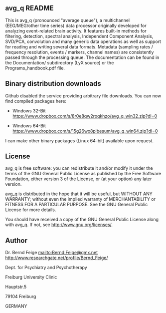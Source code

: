 avg_q README
------------

This is avg_q (pronounced "average queue"), a multichannel (EEG/MEG/other
time series) data processor originally developed for analyzing event-related
brain activity.  It features built-in methods for filtering, detection,
spectral analysis, Independent Component Analysis, SVD/PCA, convolution and
many generic data operations as well as support for reading and writing several
data formats. Metadata (sampling rates / frequency resolution, events / markers,
channel names) are consistently passed through the processing queue.
The documentation can be found in the Documentation/ subdirectory (LyX source)
or the Programs_handbook.pdf file.

Binary distribution downloads
-----------------------------

Github disabled the service providing arbitrary
file downloads. You can now find compiled packages here:

 - Windows 32-Bit <https://www.dropbox.com/s/8r0e8qw2roqkhzo/avg_q_win32.zip?dl=0>

 - Windows 64-Bit <https://www.dropbox.com/s/15g26wx8pibesum/avg_q_win64.zip?dl=0>

I can make other binary packages (Linux 64-bit) available upon request.

License
-------

avg_q is free software: you can redistribute it and/or modify
it under the terms of the GNU General Public License as published by
the Free Software Foundation, either version 3 of the License, or
(at your option) any later version.

avg_q is distributed in the hope that it will be useful,
but WITHOUT ANY WARRANTY; without even the implied warranty of
MERCHANTABILITY or FITNESS FOR A PARTICULAR PURPOSE.  See the
GNU General Public License for more details.

You should have received a copy of the GNU General Public License
along with avg_q.  If not, see <http://www.gnu.org/licenses/>.

Author
------

Dr. Bernd Feige <mailto:Bernd.Feige@gmx.net> <http://www.researchgate.net/profile/Bernd_Feige/>

Dept. for Psychiatry and Psychotherapy

Freiburg University Clinic

Hauptstr.5

79104 Freiburg

GERMANY
